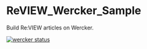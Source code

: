 # ReVIEW_Wercker_Sample
Build Re:VIEW articles on Wercker.

[![wercker status](https://app.wercker.com/status/403ff749a80f7fe2b265500d493bf79b/m "wercker status")](https://app.wercker.com/project/bykey/403ff749a80f7fe2b265500d493bf79b)

